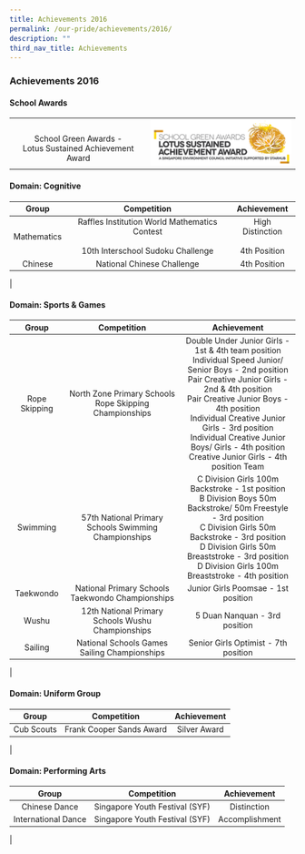 ```yaml
---
title: Achievements 2016
permalink: /our-pride/achievements/2016/
description: ""
third_nav_title: Achievements
---
```

### **Achievements 2016**
#### **School Awards**

|  |  |
|:---:|:---:|
| <br>School Green Awards - <br> Lotus Sustained Achievement Award | ![](/images/2017schaward.jpg) |

#### **Domain: Cognitive**

| Group | Competition | Achievement |
|:---:|:---:|:---:|
| Mathematics | Raffles Institution World Mathematics Contest <br><br> 10th Interschool Sudoku Challenge | High Distinction<br><br>4th Position | 
| Chinese | National Chinese Challenge | 4th Position | 
|

#### **Domain: Sports & Games**

| Group | Competition | Achievement |
|:---:|:---:|:---:|
| Rope Skipping | North Zone Primary Schools Rope Skipping Championships | Double Under Junior Girls - 1st & 4th team position<br>Individual Speed Junior/ Senior Boys - 2nd position<br>Pair Creative Junior Girls - 2nd & 4th position<br>Pair Creative Junior Boys - 4th position<br>Individual Creative Junior Girls - 3rd position<br>Individual Creative Junior Boys/ Girls - 4th position<br>Creative Junior Girls - 4th position Team | 
| Swimming | 57th National Primary Schools Swimming Championships | C Division Girls 100m Backstroke - 1st position<br>B Division Boys 50m Backstroke/ 50m Freestyle - 3rd position<br>C Division Girls 50m Backstroke - 3rd position<br>D Division Girls 50m Breaststroke - 3rd position<br>D Division Girls 100m Breaststroke - 4th position | 
| Taekwondo | National Primary Schools Taekwondo Championships | Junior Girls Poomsae - 1st position | 
| Wushu | 12th National Primary Schools Wushu Championships | 5 Duan Nanquan - 3rd position | 
| Sailing | National Schools Games Sailing Championships | Senior Girls Optimist - 7th position | 
|

#### **Domain: Uniform Group**

| Group | Competition | Achievement |
|:---:|:---:|:---:|
| Cub Scouts | Frank Cooper Sands Award | Silver Award | 
|

#### **Domain: Performing Arts**

| Group | Competition | Achievement |
|:---:|:---:|:---:|
| Chinese Dance | Singapore Youth Festival (SYF) | Distinction |
| International Dance | Singapore Youth Festival (SYF) | Accomplishment | 
|